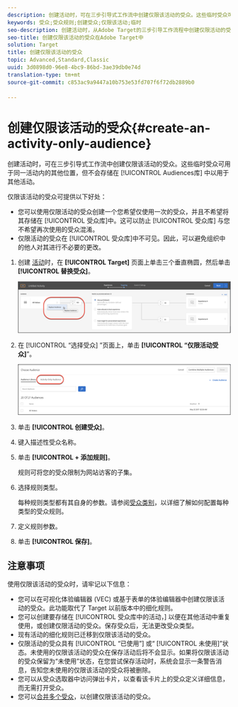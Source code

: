 ```yaml
---
description: 创建活动时，可在三步引导式工作流中创建仅限该活动的受众。这些临时受众可用于该相同活动内的其他位置，但不会存储在受众库中，因此无法用于其他活动。
keywords: 受众;受众规则;创建受众;仅限该活动;临时
seo-description: 创建活动时，从Adobe Target的三步引导工作流程中创建仅限活动的受众。这些临时受众可用于该相同活动内的其他位置，但不会存储在受众库中，因此无法用于其他活动。
seo-title: 创建仅限该活动的受众在Adobe Target中
solution: Target
title: 创建仅限该活动的受众
topic: Advanced,Standard,Classic
uuid: 3d0898d0-96e8-4bc9-86bd-3ae39db0e74d
translation-type: tm+mt
source-git-commit: c853ac9a9447a10b753e53fd707f6f72db2889b0

---
```



# 创建仅限该活动的受众{#create-an-activity-only-audience}

创建活动时，可在三步引导式工作流中创建仅限该活动的受众。这些临时受众可用于同一活动内的其他位置，但不会存储在 [!UICONTROL Audiences库] 中以用于其他活动。

仅限该活动的受众可提供以下好处：

* 您可以使用仅限活动的受众创建一个您希望仅使用一次的受众，并且不希望将其存储在 [!UICONTROL 受众库]中。这可以防止 [!UICONTROL 受众库] 与您不希望再次使用的受众混淆。
* 仅限活动的受众在 [!UICONTROL 受众库]中不可见。因此，可以避免组织中的他人对其进行不必要的更改。

1. 创建 [活动](../c-activities/activities.md#concept_D317A95A1AB54674BA7AB65C7985BA03)时，在 **[!UICONTROL Target]** 页面上单击三个垂直椭圆，然后单击 **[!UICONTROL 替换受众]**。

   ![步骤结果](assets/edit_audience.png)

1. 在 [!UICONTROL “选择受众] ”页面上，单击 **[!UICONTROL “仅限活动受众]**”。

   ![](assets/activity-only-aud.png)

1. 单击 **[!UICONTROL 创建受众]**。
1. 键入描述性受众名称。
1. 单击 **[!UICONTROL + 添加规则]**。

   规则可将您的受众限制为网站访客的子集。

1. 选择规则类型。

   每种规则类型都有其自身的参数。请参阅[受众类别](../c-target/c-audiences/c-target-rules/target-rules.md#concept_E3A77E42F1644503A829B5107B20880D)，以详细了解如何配置每种类型的受众规则。

1. 定义规则参数。
1. 单击 **[!UICONTROL 保存]**。

## 注意事项

使用仅限该活动的受众时，请牢记以下信息：

* 您可以在可视化体验编辑器 (VEC) 或基于表单的体验编辑器中创建仅限该活动的受众。此功能取代了 Target 以前版本中的细化规则。
* 您可以创建要存储在 [!UICONTROL 受众库中的活动，] 以便在其他活动中重复使用，或创建仅限活动的受众。保存受众后，无法更改受众类型。
* 现有活动的细化规则已迁移到仅限该活动的受众。
* 仅限活动的受众具有 [!UICONTROL “已使用”] 或“ [!UICONTROL 未使用]”状态。未使用的仅限该活动的受众在保存活动后将不会显示。如果将仅限该活动的受众保留为“未使用”状态，在您尝试保存活动时，系统会显示一条警告消息，告知您未使用的仅限该活动的受众将被删除。
* 您可以从受众选取器中访问弹出卡片，以查看该卡片上的受众定义详细信息，而无需打开受众。
* 您可以[合并多个受众](../c-target/combining-multiple-audiences.md#concept_A7386F1EA4394BD2AB72399C225981E5)，以创建仅限该活动的受众。

